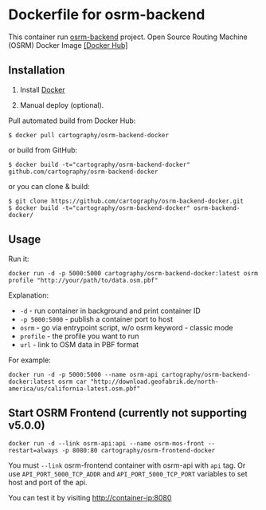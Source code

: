 # Dockerfile for osrm-backend
This container run [osrm-backend](https://github.com/Project-OSRM/osrm-backend) project.
Open Source Routing Machine (OSRM) Docker Image [\[Docker Hub\]](https://hub.docker.com/r/cartography/osrm-backend-docker/)

## Installation

1. Install [Docker](https://www.docker.com/)

2. Manual deploy (optional).

  Pull automated build from Docker Hub:
  ```
  $ docker pull cartography/osrm-backend-docker
  ```
  or build from GitHub:
  ```
  $ docker build -t="cartography/osrm-backend-docker" github.com/cartography/osrm-backend-docker
  ```
  or you can clone & build:  
  ```
  $ git clone https://github.com/cartography/osrm-backend-docker.git  
  $ docker build -t="cartography/osrm-backend-docker" osrm-backend-docker/
  ```

## Usage
Run it:  
```
docker run -d -p 5000:5000 cartography/osrm-backend-docker:latest osrm profile "http://your/path/to/data.osm.pbf"
```  

Explanation:  
- `-d` - run container in background and print container ID
- `-p 5000:5000` - publish a container port to host
- `osrm` - go via entrypoint script, w/o osrm keyword - classic mode
- `profile` - the profile you want to run
- `url` - link to OSM data in PBF format

For example:  
```
docker run -d -p 5000:5000 --name osrm-api cartography/osrm-backend-docker:latest osrm car "http://download.geofabrik.de/north-america/us/california-latest.osm.pbf"
```

## Start OSRM Frontend (currently not supporting v5.0.0)

    docker run -d --link osrm-api:api --name osrm-mos-front --restart=always -p 8080:80 cartography/osrm-frontend-docker

You must `--link` osrm-frontend container with osrm-api with `api` tag. Or use `API_PORT_5000_TCP_ADDR` and `API_PORT_5000_TCP_PORT` variables to set host and port of the api.

You can test it by visiting [http://container-ip:8080](http://container-ip:8080)
